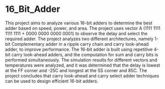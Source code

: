 # 16_Bit_Adder

This project aims to analyze various 16-bit adders to determine the best adder based on speed, power, and area. The project uses vector A (1111 1111 1111 1111 + 0000 0000 0000 0001) to observe the delay and select the required adder. The project analyzes two different architectures, namely 1-bit Complementary adder in a ripple carry chain and carry look-ahead adder, to improve performance. The 16-bit adder is built using repetitive 4-bit carry look-ahead adders, and the computation for sum and carry bits is performed simultaneously. The simulation results for different vectors and temperatures were analyzed, and it was determined that the delay is lowest at the FF corner and -25C and longest at the SS corner and 85C. The project concludes that carry look-ahead and carry select adder techniques can be used to design efficient 16-bit adders.
